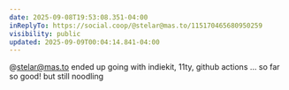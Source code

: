 ```yaml
---
date: 2025-09-08T19:53:08.351-04:00
inReplyTo: https://social.coop/@stelar@mas.to/115170465680950259
visibility: public
updated: 2025-09-09T00:04:14.841-04:00
---
```


@stelar@mas.to ended up going with indiekit, 11ty, github actions … so far so good! but still noodling
